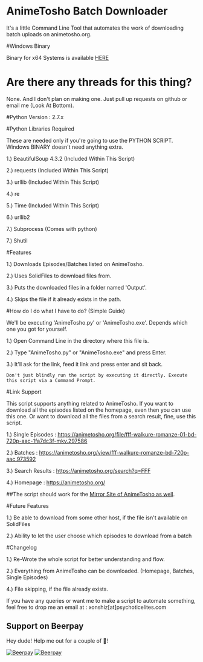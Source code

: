 # AnimeTosho Batch Downloader
It's a little Command Line Tool that automates the work of downloading batch uploads on animetosho.org.

#Windows Binary

Binary for x64 Systems is available [HERE](https://github.com/Xonshiz/AnimeTosho-Batch-Downloader/raw/master/AnimeTosho.exe)


# Are there any threads for this thing?

None. And I don't plan on making one. Just pull up requests on github or email me (Look At Bottom).


#Python Version : 2.7.x

#Python Libraries Required

These are needed only if you're going to use the PYTHON SCRIPT. Windows BINARY doesn't need anything extra.

1.) BeautifulSoup 4.3.2 (Included Within This Script)

2.) requests (Included Within This Script)

3.) urllib (Included Within This Script)

4.) re

5.) Time (Included Within This Script)

6.) urllib2 

7.) Subprocess (Comes with python)

7.) Shutil


#Features

1.) Downloads Episodes/Batches listed on AnimeTosho.

2.) Uses SolidFiles to download files from. 	

3.) Puts the downloaded files in a folder named 'Output'. 

4.) Skips the file if it already exists in the path. 


#How do I do what I have to do? (Simple Guide)

We'll be executing 'AnimeTosho.py' or 'AnimeTosho.exe'. Depends which one you got for yourself.

1.) Open Command Line in the directory where this file is.

2.) Type "AnimeTosho.py" or "AnimeTosho.exe" and press Enter.

3.) It'll ask for the link, feed it link and press enter and sit back.

    Don't just blindly run the script by executing it directly. Execute this script via a Command Prompt.

#Link Support

This script supports anything related to AnimeTosho. If you want to download all the episodes listed on the homepage, even then you can use this one. Or want to download all the files from a search result, fine, use this script.

1.) Single Episodes : https://animetosho.org/file/fff-walkure-romanze-01-bd-720p-aac-1fa7dc3f-mkv.297586

2.) Batches : https://animetosho.org/view/fff-walkure-romanze-bd-720p-aac.973592

3.) Search Results : https://animetosho.org/search?q=FFF

4.) Homepage : https://animetosho.org/

##The script should work for the [Mirror Site of AnimeTosho as well](https://mirror.animetosho.org/).
 


#Future Features

1.) Be able to download from some other host, if the file isn't available on SolidFiles 

2.) Ability to let the user choose which episodes to download from a batch	

#Changelog

1.) Re-Wrote the whole script for better understanding and flow. 		

2.) Everything from AnimeTosho can be downloaded. (Homepage, Batches, Single Episodes)

4.) File skipping, if the file already exists. 



If you have any queries or want me to make a script to automate something, feel free to drop me an email at :
xonshiz[at]psychoticelites.com

## Support on Beerpay
Hey dude! Help me out for a couple of :beers:!

[![Beerpay](https://beerpay.io/Xonshiz/AnimeTosho-Batch-Downloader/badge.svg?style=beer-square)](https://beerpay.io/Xonshiz/AnimeTosho-Batch-Downloader)  [![Beerpay](https://beerpay.io/Xonshiz/AnimeTosho-Batch-Downloader/make-wish.svg?style=flat-square)](https://beerpay.io/Xonshiz/AnimeTosho-Batch-Downloader?focus=wish)